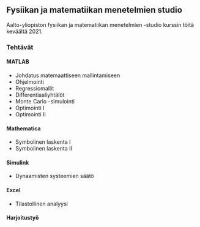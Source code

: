 ## Fysiikan ja matematiikan menetelmien studio

Aalto-yliopiston fysiikan ja matematiikan menetelmien -studio kurssin töitä keväältä 2021.

### Tehtävät
#### MATLAB
- Johdatus matemaattiseen mallintamiseen
- Ohjelmointi
- Regressiomallit
- Differentiaaliyhtälöt
- Monte Carlo -simulointi
- Optimointi I
- Optimointi II
#### Mathematica
- Symbolinen laskenta I
- Symbolinen laskenta II
#### Simulink
- Dynaamisten systeemien säätö
#### Excel
- Tilastollinen analyysi
#### Harjoitustyö
